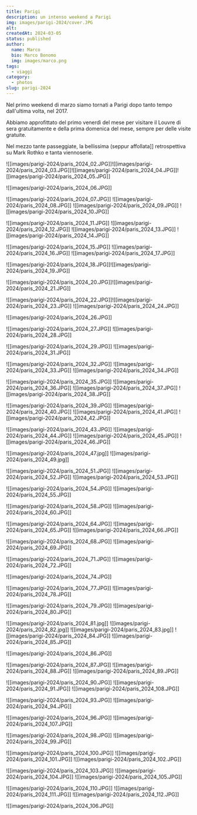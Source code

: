 ```yaml
---
title: Parigi
description: un intenso weekend a Parigi
img: images/parigi-2024/cover.JPG
alt:
createdAt: 2024-03-05
status: published
author:
  name: Marco
  bio: Marco Bonomo
  img: images/marco.png
tags:
  - viaggi
category:
  - photos
slug: parigi-2024
---
```


Nel primo weekend di marzo siamo tornati a Parigi dopo tanto tempo dall'ultima volta, nel 2017.

Abbiamo approfittato del primo venerdì del mese per visitare il Louvre di sera gratuitamente e della prima domenica del mese, sempre per delle visite gratuite.

Nel mezzo tante passeggiate, la bellissima (seppur affollata]] retrospettiva su Mark Rothko e tanta viennoserie.

![[images/parigi-2024/paris_2024_02.JPG]]![[images/parigi-2024/paris_2024_03.JPG]]![[images/parigi-2024/paris_2024_04.JPG]]![[images/parigi-2024/paris_2024_05.JPG]]

![[images/parigi-2024/paris_2024_06.JPG]]

![[images/parigi-2024/paris_2024_07.JPG]]
![[images/parigi-2024/paris_2024_08.JPG]]
![[images/parigi-2024/paris_2024_09.JPG]]
![[images/parigi-2024/paris_2024_10.JPG]]

![[images/parigi-2024/paris_2024_11.JPG]]
![[images/parigi-2024/paris_2024_12.JPG]]
![[images/parigi-2024/paris_2024_13.JPG]]
![[images/parigi-2024/paris_2024_14.JPG]]

![[images/parigi-2024/paris_2024_15.JPG]]
![[images/parigi-2024/paris_2024_16.JPG]]
![[images/parigi-2024/paris_2024_17.JPG]]

![[images/parigi-2024/paris_2024_18.JPG]]![[images/parigi-2024/paris_2024_19.JPG]]

![[images/parigi-2024/paris_2024_20.JPG]]![[images/parigi-2024/paris_2024_21.JPG]]

![[images/parigi-2024/paris_2024_22.JPG]]![[images/parigi-2024/paris_2024_23.JPG]]
![[images/parigi-2024/paris_2024_24.JPG]]

![[images/parigi-2024/paris_2024_26.JPG]]

![[images/parigi-2024/paris_2024_27.JPG]]
![[images/parigi-2024/paris_2024_28.JPG]]

![[images/parigi-2024/paris_2024_29.JPG]]
![[images/parigi-2024/paris_2024_31.JPG]]

![[images/parigi-2024/paris_2024_32.JPG]]
![[images/parigi-2024/paris_2024_33.JPG]]
![[images/parigi-2024/paris_2024_34.JPG]]

![[images/parigi-2024/paris_2024_35.JPG]]
![[images/parigi-2024/paris_2024_36.JPG]]
![[images/parigi-2024/paris_2024_37.JPG]]
![[images/parigi-2024/paris_2024_38.JPG]]

![[images/parigi-2024/paris_2024_39.JPG]]
![[images/parigi-2024/paris_2024_40.JPG]]
![[images/parigi-2024/paris_2024_41.JPG]]
![[images/parigi-2024/paris_2024_42.JPG]]

![[images/parigi-2024/paris_2024_43.JPG]]
![[images/parigi-2024/paris_2024_44.JPG]]
![[images/parigi-2024/paris_2024_45.JPG]]
![[images/parigi-2024/paris_2024_46.JPG]]

![[images/parigi-2024/paris_2024_47.jpg]]
![[images/parigi-2024/paris_2024_49.jpg]]

![[images/parigi-2024/paris_2024_51.JPG]]
![[images/parigi-2024/paris_2024_52.JPG]]
![[images/parigi-2024/paris_2024_53.JPG]]

![[images/parigi-2024/paris_2024_54.JPG]]
![[images/parigi-2024/paris_2024_55.JPG]]

![[images/parigi-2024/paris_2024_58.JPG]]
![[images/parigi-2024/paris_2024_60.JPG]]

![[images/parigi-2024/paris_2024_64.JPG]]
![[images/parigi-2024/paris_2024_65.JPG]]
![[images/parigi-2024/paris_2024_66.JPG]]

![[images/parigi-2024/paris_2024_68.JPG]]
![[images/parigi-2024/paris_2024_69.JPG]]

![[images/parigi-2024/paris_2024_71.JPG]]
![[images/parigi-2024/paris_2024_72.JPG]]

![[images/parigi-2024/paris_2024_74.JPG]]

![[images/parigi-2024/paris_2024_77.JPG]]
![[images/parigi-2024/paris_2024_78.JPG]]

![[images/parigi-2024/paris_2024_79.JPG]]
![[images/parigi-2024/paris_2024_80.JPG]]

![[images/parigi-2024/paris_2024_81.jpg]]
![[images/parigi-2024/paris_2024_82.jpg]]
![[images/parigi-2024/paris_2024_83.jpg]]
![[images/parigi-2024/paris_2024_84.JPG]]
![[images/parigi-2024/paris_2024_85.JPG]]

![[images/parigi-2024/paris_2024_86.JPG]]

![[images/parigi-2024/paris_2024_87.JPG]]
![[images/parigi-2024/paris_2024_88.JPG]]
![[images/parigi-2024/paris_2024_89.JPG]]

![[images/parigi-2024/paris_2024_90.JPG]]
![[images/parigi-2024/paris_2024_91.JPG]]
![[images/parigi-2024/paris_2024_108.JPG]]

![[images/parigi-2024/paris_2024_93.JPG]]
![[images/parigi-2024/paris_2024_94.JPG]]

![[images/parigi-2024/paris_2024_96.JPG]]
![[images/parigi-2024/paris_2024_107.JPG]]

![[images/parigi-2024/paris_2024_98.JPG]]
![[images/parigi-2024/paris_2024_99.JPG]]

![[images/parigi-2024/paris_2024_100.JPG]]
![[images/parigi-2024/paris_2024_101.JPG]]
![[images/parigi-2024/paris_2024_102.JPG]]

![[images/parigi-2024/paris_2024_103.JPG]]
![[images/parigi-2024/paris_2024_104.JPG]]
![[images/parigi-2024/paris_2024_105.JPG]]

![[images/parigi-2024/paris_2024_110.JPG]]
![[images/parigi-2024/paris_2024_111.JPG]]
![[images/parigi-2024/paris_2024_112.JPG]]

![[images/parigi-2024/paris_2024_106.JPG]]
